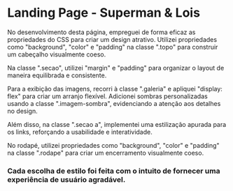 # Landing Page - Superman & Lois

No desenvolvimento desta página, empreguei de forma eficaz as propriedades do CSS para criar um design atrativo. Utilizei propriedades como "background", "color" e "padding" na classe ".topo" para construir um cabeçalho visualmente coeso. 

Na classe ".secao", utilizei "margin" e "padding" para organizar o layout de maneira equilibrada e consistente.

Para a exibição das imagens, recorri à classe ".galeria" e apliquei "display: flex" para criar um arranjo flexível. Adicionei sombras personalizadas usando a classe ".imagem-sombra", evidenciando a atenção aos detalhes no design. 

Além disso, na classe ".secao a", implementei uma estilização apurada para os links, reforçando a usabilidade e interatividade.

No rodapé, utilizei propriedades como "background", "color" e "padding" na classe ".rodape" para criar um encerramento visualmente coeso. 

### Cada escolha de estilo foi feita com o intuito de fornecer uma experiência de usuário agradável.